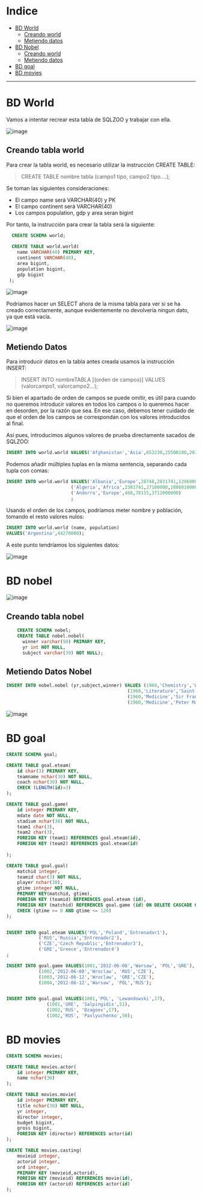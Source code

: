 # Indice
- [BD World](#bd-world)
  - [Creando world](#creando-tabla-world)
  - [Metiendo datos](#metiendo-datos)
- [BD Nobel](#bd-nobel)
  - [Creando world](#creando-tabla-nobel)
  - [Metiendo datos](#metiendo-datos-nobel)
- [BD goal](#bd-goal)
- [BD movies](#bd-movies)
  
-----------------------------------------------

# BD World
Vamos a intentar recrear esta tabla de SQLZOO y trabajar con ella.

![image](../img/tabla1.png "Logo Title Text 1")

## Creando tabla world
Para crear la tabla world, es necesario utilizar la instrucción CREATE TABLE:
  > CREATE TABLE nombre tabla (campo1 tipo, campo2 tipo....);

Se toman las siguientes consideraciones:
  - El campo name será VARCHAR(40) y PK
  - El campo continent será VARCHAR(40)
  - Los campos population, gdp y area seran bigint
  
Por tanto, la instrucción para crear la tabla será la siguiente:

```SQL
  CREATE SCHEMA world;
  
  CREATE TABLE world.world(
    name VARCHAR(40) PRIMARY KEY,
    continent VARCHAR(40),
    area bigint,
    population bigint,
    gdp bigint
 );
```

![image](./img/img16.png "Logo Title Text 1")

Podríamos hacer un SELECT ahora de la misma tabla para ver si se ha creado correctamente, aunque evidentemente no devolvería ningun dato, ya que está vacía.

![image](./img/img17.png "Logo Title Text 1")


## Metiendo Datos
Para introducir datos en la tabla antes creada usamos la instrucción INSERT:
> INSERT INTO nombreTABLA [(orden de campos)] VALUES (valorcampo1, valorcampo2...);

Si bien el apartado de orden de campos se puede omitir, es útil para cuando no queremos introducir valores en todos los campos o lo queremos hacer en desorden, por la razón que sea. En ese caso, debemos tener cuidado de que el orden de los campos se correspondan con los valores introducidos al final.

Así pues, introducimos algunos valores de prueba directamente sacados de SQLZOO:

```SQL
INSERT INTO world.world VALUES('Afghanistan','Asia',652230,25500100,20343000000);
```

Podemos añadir múltiples tuplas en la misma sentencia, separando cada tupla con comas:

```SQL
INSERT INTO world.world VALUES('Albania','Europe',28748,2831741,12960000000),
                        ('Algeria','Africa',2381741,37100000,188681000000)
                        ('Andorra','Europe',468,78115,3712000000)
                        ;
```

Usando el orden de los campos, podríamos meter nombre y población, tomando el resto valores nulos:

```SQL
INSERT INTO world.world (name, population)
VALUES('Argentina',44270000);
```
A este punto tendríamos los siguientes datos:

![image](./img/img22.png "Logo Title Text 1")

# BD nobel
![image](../img/nobel.png "Logo Title Text 1")

## Creando tabla nobel
```SQL
    CREATE SCHEMA nobel;
    CREATE TABLE nobel.nobel(
      winner varchar(50) PRIMARY KEY,
      yr int NOT NULL,
      subject varchar(39) NOT NULL);
```
## Metiendo Datos Nobel
```SQL
INSERT INTO nobel.nobel (yr,subject,winner) VALUES (1960,'Chemistry','Willard F. Libby'),
                                             (1960,'Literature','Saint-John Perse'),
                                             (1960,'Medicine','Sir Frank Macfarlane Burnet'),
                                             (1960,'Medicine','Peter Madawar');

```

![image](./img/img23.png "Logo Title Text 1")

# BD goal

```SQL
CREATE SCHEMA goal;

CREATE TABLE goal.eteam(
	id char(3) PRIMARY KEY,
	teamname nchar(30) NOT NULL,
	coach nchar(30) NOT NULL,
	CHECK (LENGTH(id)=3)
);

CREATE TABLE goal.game(
	id integer PRIMARY KEY,
	mdate date NOT NULL,
	stadium nchar(30) NOT NULL,
	team1 char(3),
	team2 char(3),
	FOREIGN KEY (team1) REFERENCES goal.eteam(id),
	FOREIGN KEY (team2) REFERENCES goal.eteam(id)
	
);

CREATE TABLE goal.goal(
	matchid integer,
	teamid char(3) NOT NULL,
	player nchar(30),
	gtime integer NOT NULL,
	PRIMARY KEY(matchid, gtime),
	FOREIGN KEY (teamid) REFERENCES goal.eteam (id),
	FOREIGN KEY (matchid) REFERENCES goal.game (id) ON DELETE CASCADE ON UPDATE CASCADE,
	CHECK (gtime >= 0 AND gtime <= 120)
);

```
```SQL

INSERT INTO goal.eteam VALUES('POL','Poland','Entrenador1'),
			('RUS','Russia','Entrenador2'),
			('CZE','Czech Republic','Entrenador3'),
			('GRE','Greece','Entrenador4')
;

INSERT INTO goal.game VALUES(1001,'2012-06-08','Warsaw', 'POL','GRE'),
			(1002,'2012-06-08','Wroclaw', 'RUS','CZE'),
			(1003,'2012-06-12','Wroclaw', 'GRE','CZE'),
			(1004,'2012-06-12','Warsaw', 'POL','RUS');


INSERT INTO goal.goal VALUES(1001,'POL', 'Lewandowski',17),
		       (1001,'GRE', 'Salpingidis',51),
		       (1002,'RUS', 'Dzagoev',17),
		       (1002,'RUS', 'Pavlyuchenko',50);
```
# BD movies
```SQL
CREATE SCHEMA movies;

CREATE TABLE movies.actor(
	id integer PRIMARY KEY,
	name nchar(30)	
);

CREATE TABLE movies.movie(
	id integer PRIMARY KEY,
	title nchar(30) NOT NULL,
	yr integer,
	director integer,
	budget bigint,
	gross bigint,
	FOREIGN KEY (director) REFERENCES actor(id)	
);

CREATE TABLE movies.casting(
	movieid integer,
	actorid integer,
	ord integer,
	PRIMARY KEY (movieid,actorid),
	FOREIGN KEY (movieid) REFERENCES movie(id),
	FOREIGN KEY (actorid) REFERENCES actor(id)
);
```

